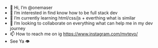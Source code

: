 - 👋 Hi, I’m @onemaser
- 👀 I’m interested in find know how to be full stack dev
- 🌱 I’m currently learning html/css/js + everthing what is similar
- 💞️ I’m looking to collaborate on everything what can help me in my dev journey
- 📫 How to reach me on ig https://www.instagram.com/mvtevo/
- See Ya :eye:
<!---
onemaser/onemaser is a ✨ special ✨ repository because its `README.md` (this file) appears on your GitHub profile.
You can click the Preview link to take a look at your changes.
--->
